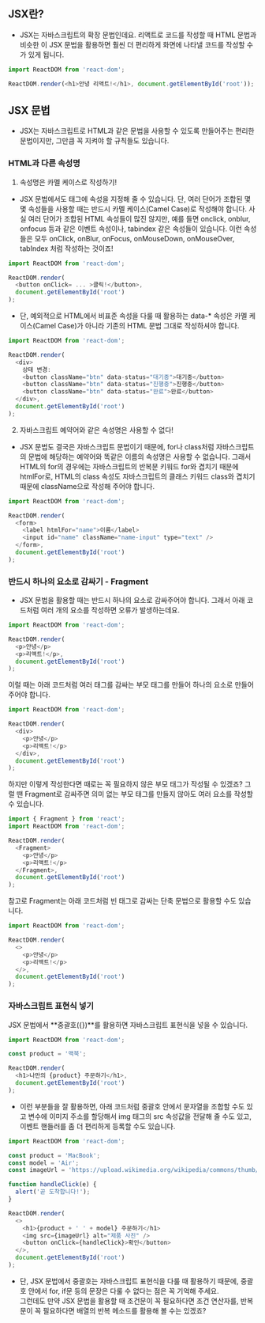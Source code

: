 ## JSX란?
- JSX는 자바스크립트의 확장 문법인데요. 리액트로 코드를 작성할 때 HTML 문법과 비슷한 이 JSX 문법을 활용하면 훨씬 더 편리하게 화면에 나타낼 코드를 작성할 수가 있게 됩니다.
```js
import ReactDOM from 'react-dom';

ReactDOM.render(<h1>안녕 리액트!</h1>, document.getElementById('root'));
```
## JSX 문법
- JSX는 자바스크립트로 HTML과 같은 문법을 사용할 수 있도록 만들어주는 편리한 문법이지만, 그만큼 꼭 지켜야 할 규칙들도 있습니다.

### HTML과 다른 속성명
1. 속성명은 카멜 케이스로 작성하기!
- JSX 문법에서도 태그에 속성을 지정해 줄 수 있습니다. 단, 여러 단어가 조합된 몇몇 속성들을 사용할 때는 반드시 카멜 케이스(Camel Case)로 작성해야 합니다.
사실 여러 단어가 조합된 HTML 속성들이 많진 않지만, 예를 들면 onclick, onblur, onfocus 등과 같은 이벤트 속성이나, tabindex 같은 속성들이 있습니다.
이런 속성들은 모두 onClick, onBlur, onFocus, onMouseDown, onMouseOver, tabIndex 처럼 작성하는 것이죠!
```js
import ReactDOM from 'react-dom';

ReactDOM.render(
  <button onClick= ... >클릭!</button>,
  document.getElementById('root')
);
```
- 단, 예외적으로 HTML에서 비표준 속성을 다룰 때 활용하는 data-\* 속성은 카멜 케이스(Camel Case)가 아니라 기존의 HTML 문법 그대로 작성하셔야 합니다.
```js
import ReactDOM from 'react-dom';

ReactDOM.render(
  <div>
    상태 변경: 
    <button className="btn" data-status="대기중">대기중</button>
    <button className="btn" data-status="진행중">진행중</button>
    <button className="btn" data-status="완료">완료</button>
  </div>,
  document.getElementById('root')
);
```
2. 자바스크립트 예약어와 같은 속성명은 사용할 수 없다!
- JSX 문법도 결국은 자바스크립트 문법이기 때문에, for나 class처럼 자바스크립트의 문법에 해당하는 예약어와 똑같은 이름의 속성명은 사용할 수 없습니다.
그래서 HTML의 for의 경우에는 자바스크립트의 반복문 키워드 for와 겹치기 때문에 htmlFor로, HTML의 class 속성도 자바스크립트의 클래스 키워드 class와 겹치기 때문에 className으로 작성해 주어야 합니다.

```js
import ReactDOM from 'react-dom';

ReactDOM.render(
  <form>
    <label htmlFor="name">이름</label>
    <input id="name" className="name-input" type="text" />
  </form>,
  document.getElementById('root')
);
```
### 반드시 하나의 요소로 감싸기 - Fragment
- JSX 문법을 활용할 때는 반드시 하나의 요소로 감싸주어야 합니다. 그래서 아래 코드처럼 여러 개의 요소를 작성하면 오류가 발생하는데요.
```js
import ReactDOM from 'react-dom';

ReactDOM.render(
  <p>안녕</p>
  <p>리액트!</p>,
  document.getElementById('root')
);
```
이럴 때는 아래 코드처럼 여러 태그를 감싸는 부모 태그를 만들어 하나의 요소로 만들어 주어야 합니다.
```js
import ReactDOM from 'react-dom';

ReactDOM.render(
  <div>
    <p>안녕</p>
    <p>리액트!</p>
  </div>,
  document.getElementById('root')
);
```
하지만 이렇게 작성한다면 때로는 꼭 필요하지 않은 부모 태그가 작성될 수 있겠죠? 그럴 땐 Fragment로 감싸주면 의미 없는 부모 태그를 만들지 않아도 여러 요소를 작성할 수 있습니다.
```js
import { Fragment } from 'react';
import ReactDOM from 'react-dom';

ReactDOM.render(
  <Fragment>
    <p>안녕</p>
    <p>리액트!</p>
  </Fragment>,
  document.getElementById('root')
);
```
참고로 Fragment는 아래 코드처럼 빈 태그로 감싸는 단축 문법으로 활용할 수도 있습니다.
```js
import ReactDOM from 'react-dom';

ReactDOM.render(
  <>
    <p>안녕</p>
    <p>리액트!</p>
  </>,
  document.getElementById('root')
);
```
### 자바스크립트 표현식 넣기
JSX 문법에서 **중괄호({})**를 활용하면 자바스크립트 표현식을 넣을 수 있습니다.
```js
import ReactDOM from 'react-dom';

const product = '맥북';

ReactDOM.render(
  <h1>나만의 {product} 주문하기</h1>,
  document.getElementById('root')
);
```
- 이런 부분들을 잘 활용하면, 아래 코드처럼 중괄호 안에서 문자열을 조합할 수도 있고 변수에 이미지 주소를 할당해서 img 태그의 src 속성값을 전달해 줄 수도 있고, 이벤트 핸들러를 좀 더 편리하게 등록할 수도 있습니다.
```js
import ReactDOM from 'react-dom';

const product = 'MacBook';
const model = 'Air';
const imageUrl = 'https://upload.wikimedia.org/wikipedia/commons/thumb/1/1e/MacBook_with_Retina_Display.png/500px-MacBook_with_Retina_Display.png'

function handleClick(e) {
  alert('곧 도착합니다!');
}

ReactDOM.render(
  <>
    <h1>{product + ' ' + model} 주문하기</h1>
    <img src={imageUrl} alt="제품 사진" />
    <button onClick={handleClick}>확인</button>
  </>,
  document.getElementById('root')
);
```
- 단, JSX 문법에서 중괄호는 자바스크립트 표현식을 다룰 때 활용하기 때문에, 중괄호 안에서 for, if문 등의 문장은 다룰 수 없다는 점은 꼭 기억해 주세요.
<br> 그런데도 만약 JSX 문법을 활용할 때 조건문이 꼭 필요하다면 조건 연산자를, 반복문이 꼭 필요하다면 배열의 반복 메소드를 활용해 볼 수는 있겠죠?